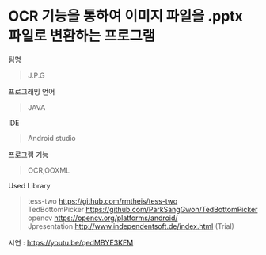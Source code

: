 OCR 기능을 통하여 이미지 파일을 .pptx 파일로 변환하는 프로그램
================================
팀명
>J.P.G

프로그래밍 언어
>JAVA

IDE
>Android studio

프로그램 기능
>OCR,OOXML

Used Library
>tess-two	https://github.com/rmtheis/tess-two  
>TedBottomPicker https://github.com/ParkSangGwon/TedBottomPicker  
>opencv https://opencv.org/platforms/android/  
>Jpresentation  http://www.independentsoft.de/index.html (Trial)

시연  : https://youtu.be/qedMBYE3KFM
